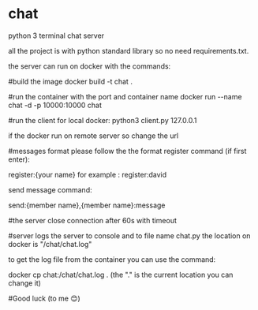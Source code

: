 # chat
python 3 terminal chat  server

all the project is with python standard library so no need requirements.txt.

the server can run on docker with the commands:

#build the image
docker build -t chat .

#run the container with the port and container name
docker run --name chat -d -p 10000:10000 chat

#run the client
for local docker:
python3 client.py 127.0.0.1

if the docker run on remote server so change the url

#messages format please follow the the format 
register command (if first enter):

register:{your name}
for example :
register:david

send message command:

send:{member name},{member name}:message  

#the server close connection after 60s with timeout

#server logs
the server to console and to file name chat.py
the location on docker is "/chat/chat.log"

to get the log file from the container you can use the command:

docker cp chat:/chat/chat.log . (the "." is the current location you can change it)

#Good luck (to me :blush:)

